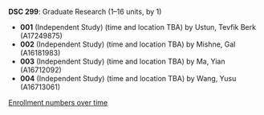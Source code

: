**DSC 299**: Graduate Research (1–16 units, by 1)

- **001** (Independent Study) (time and location TBA) by Ustun, Tevfik Berk (A17249875)
- **002** (Independent Study) (time and location TBA) by Mishne, Gal (A16181983)
- **003** (Independent Study) (time and location TBA) by Ma, Yian (A16712092)
- **004** (Independent Study) (time and location TBA) by Wang, Yusu (A16713061)

[Enrollment numbers over time](./DSC299.tsv)
